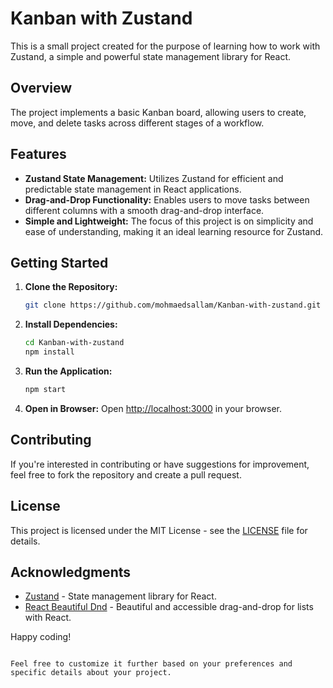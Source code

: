  
# Kanban with Zustand

This is a small project created for the purpose of learning how to work with Zustand, a simple and powerful state management library for React.

## Overview

The project implements a basic Kanban board, allowing users to create, move, and delete tasks across different stages of a workflow.

## Features

- **Zustand State Management:** Utilizes Zustand for efficient and predictable state management in React applications.
- **Drag-and-Drop Functionality:** Enables users to move tasks between different columns with a smooth drag-and-drop interface.
- **Simple and Lightweight:** The focus of this project is on simplicity and ease of understanding, making it an ideal learning resource for Zustand.

## Getting Started

1. **Clone the Repository:**
   ```bash
   git clone https://github.com/mohmaedsallam/Kanban-with-zustand.git


2. **Install Dependencies:**
   ```bash
   cd Kanban-with-zustand
   npm install
   ```

3. **Run the Application:**
   ```bash
   npm start
   ```

4. **Open in Browser:**
   Open [http://localhost:3000](http://localhost:3000) in your browser.

## Contributing

If you're interested in contributing or have suggestions for improvement, feel free to fork the repository and create a pull request.

## License

This project is licensed under the MIT License - see the [LICENSE](LICENSE) file for details.

## Acknowledgments

- [Zustand](https://github.com/pmndrs/zustand) - State management library for React.
- [React Beautiful Dnd](https://github.com/atlassian/react-beautiful-dnd) - Beautiful and accessible drag-and-drop for lists with React.

Happy coding!
```

Feel free to customize it further based on your preferences and specific details about your project.
